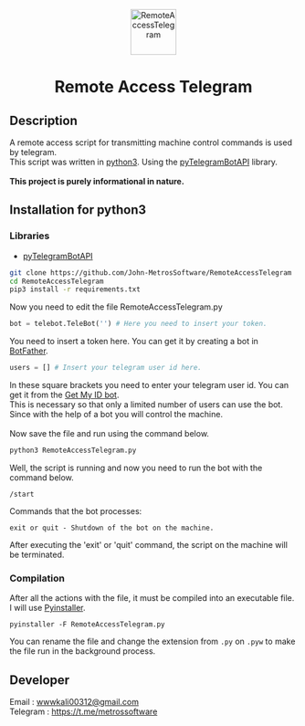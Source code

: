 <p align="center"> 
  <img src="https://user-images.githubusercontent.com/107058068/173295144-26031d02-65c3-4972-ac73-909a656a2c76.png" alt="RemoteAccessTelegram" width="80px" height="80px">
</p>
<h1 align="center">Remote Access Telegram</h1> 

## Description
A remote access script for transmitting machine control commands is used by telegram.<br>
This script was written in <a href="https://python.org">python3</a>. Using the <a href="https://pypi.org/project/pyTelegramBotAPI/0.3.0/">pyTelegramBotAPI</a> library.
<br><br>
__This project is purely informational in nature.__
## Installation for python3
### Libraries
- <a href="https://pypi.org/project/pyTelegramBotAPI/0.3.0/">pyTelegramBotAPI</a>
```bash
git clone https://github.com/John-MetrosSoftware/RemoteAccessTelegram
cd RemoteAccessTelegram
pip3 install -r requirements.txt
```
Now you need to edit the file RemoteAccessTelegram.py
```python
bot = telebot.TeleBot('') # Here you need to insert your token.
```
You need to insert a token here. You can get it by creating a bot in <a href="https://telegram.me/BotFather">BotFather</a>.<br>
```python
users = [] # Insert your telegram user id here.
```
In these square brackets you need to enter your telegram user id. You can get it from the <a href="https://t.me/getmyid_bot">Get My ID bot</a>.<br>
This is necessary so that only a limited number of users can use the bot. Since with the help of a bot you will control the machine.<br><br>
Now save the file and run using the command below.
```bash
python3 RemoteAccessTelegram.py
```
Well, the script is running and now you need to run the bot with the command below.
```
/start
```
Commands that the bot processes:
```
exit or quit - Shutdown of the bot on the machine.
```
After executing the 'exit' or 'quit' command, the script on the machine will be terminated.

### Compilation
After all the actions with the file, it must be compiled into an executable file. I will use <a href="https://pypi.org/project/pyinstaller/">Pyinstaller</a>.
```
pyinstaller -F RemoteAccessTelegram.py
```
You can rename the file and change the extension from `.py` on `.pyw` to make the file run in the background process.
 
## Developer 
Email    : wwwkali00312@gmail.com<br>
Telegram : https://t.me/metrossoftware
